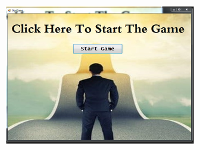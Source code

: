 ![game screenshot](https://github.com/MariamYousry1234/Tic-Tac-Toe-Game/blob/master/Start%20Game%20Image.PNG?raw=true)
